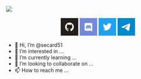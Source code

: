 <img src="https://github.com/secard51/secard51/blob/main/welcome.png" width="auto">
<p align="center">
<p align="center">
  <a href="https://github.com/secard51"><img alt="GitHub" title="GitHub" height="48" width="48" src="assets/github.svg"></a>
  <a href="https://discord.gg/DRrTKMvz"><img alt="Discord" title="Discord" height="48" width="48" src="assets/discord.svg"></a>
  <a href="https://twitter.com/secardnode"><img alt="Twitter" title="Twitter" height="48" width="48" src="assets/twitter.svg"></a>
  <a href="https://t.me/secarda"><img alt="Telegram" title="Telegram" height="48" width="48" src="assets/telegram.svg"></a>
</p>

- 👋 Hi, I’m @secard51
- 👀 I’m interested in ...
- 🌱 I’m currently learning ...
- 💞️ I’m looking to collaborate on ...
- 📫 How to reach me ...

<!---
secard51/secard51 is a ✨ special ✨ repository because its `README.md` (this file) appears on your GitHub profile.
You can click the Preview link to take a look at your changes.
--->
